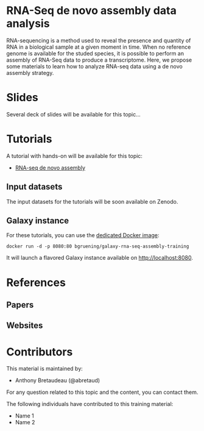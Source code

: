 RNA-Seq de novo assembly data analysis
======================================

RNA-sequencing is a method used to reveal the presence and quantity of RNA in a biological sample at a given moment in time.
When no reference genome is available for the studed species, it is possible to perform an assembly of RNA-Seq data to produce a transcriptome.
Here, we propose some materials to learn how to analyze RNA-seq data using a de novo assembly strategy.

# Slides

Several deck of slides will be available for this topic...

# Tutorials

A tutorial with hands-on will be available for this topic:

- [RNA-seq de novo assembly](tutorials/de_novo.md)

## Input datasets

The input datasets for the tutorials will be soon available on Zenodo.

## Galaxy instance

For these tutorials, you can use the [dedicated Docker image](docker/README.md):

```
docker run -d -p 8080:80 bgruening/galaxy-rna-seq-assembly-training
```

It will launch a flavored Galaxy instance available on
[http://localhost:8080](http://localhost:8080).

# References

## Papers

## Websites

# Contributors

This material is maintained by:

- Anthony Bretaudeau (@abretaud)

For any question related to this topic and the content, you can contact them.

The following individuals have contributed to this training material:

- Name 1
- Name 2
